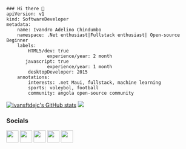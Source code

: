 ```
### Hi there 👋
apiVersion: v1
kind: SoftwareDeveloper
metadata:
    name: Ivandro Adelino Chindumbo
    namespace: .Net enthusiast|Fullstack enthusiast| Open-source Beginner
    labels:
        HTML5/dev: true
               experience/year: 2 month
       javascript: true
               experience/year: 1 month
        desktopDeveloper: 2015
    annotations:
        interests: .net Maui, fullstack, machine learning
        sports: voleybol, football
        community: angola open-source community
```
<a href="https://github.com/ivansftdejc"><img src="https://github-readme-stats.vercel.app/api?username=ivansftdejc&show_icons=true&hide=&count_private=true&title_color=0891b2&text_color=ffffff&icon_color=0891b2&bg_color=1c1917&hide_border=true&show_icons=true" alt="ivansftdejc's GitHub stats" /></a>
<a href="https://github.com/ivansftdejc"><img src="https://github-readme-stats.vercel.app/api?username=ivansftdejc&stroke=ffffff&background=1c1917&ring=0891b2&fire=0891b2&currStreakNum=ffffff&currStreakLabel=0891b2&sideNums=ffffff&sideLabels=ffffff&dates=ffffff&hide_border=true" /></a>

### Socials
 <p align="left"> <a href="https://www.facebook.com/profile.php?id=61551577535460" target="_blank" rel="noreferrer"><img src="https://raw.githubusercontent.com/danielcranney/readme-generator/main/public/icons/socials/facebook.svg" width="32" height="32" /></a> 
 <a href="https://github.com/ivansftdejc" target="_blank" rel="noreferrer"><img src="https://raw.githubusercontent.com/danielcranney/readme-generator/main/public/icons/socials/github.svg" width="32" height="32" /></a> 
 <a href="https://www.instagram.com/ivansftdejc/" target="_blank" rel="noreferrer"><img src="https://raw.githubusercontent.com/danielcranney/readme-generator/main/public/icons/socials/instagram.svg" width="32" height="32" /></a> 
 <a href="https://www.linkedin.com/in/ivandro-chindumbo/" target="_blank" rel="noreferrer"><img src="https://raw.githubusercontent.com/danielcranney/readme-generator/main/public/icons/socials/linkedin.svg" width="32" height="32" /></a> 
 <a href="https://dev.to/ivansftdejc" target="_blank" rel="noreferrer"><img src="https://raw.githubusercontent.com/danielcranney/readme-generator/main/public/icons/socials/medium.svg" width="32" height="32" /></a></p>